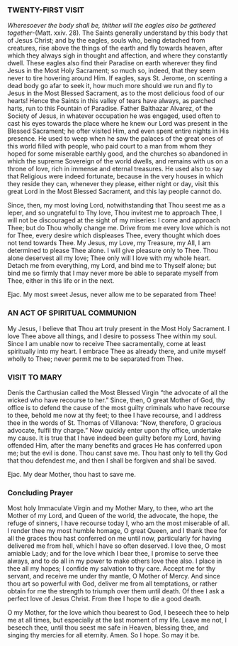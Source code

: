 
### TWENTY-FIRST VISIT

_Wheresoever the body shall be, thither will the eagles also be gathered together_-(Matt. xxiv. 28). The Saints generally understand by this body that of Jesus Christ; and by the eagles, souls who, being detached from creatures, rise above the things of the earth and fly towards heaven, after which they always sigh in thought and affection, and where they constantly dwell. These eagles also find their Paradise on earth wherever they find Jesus in the Most Holy Sacrament; so much so, indeed, that they seem never to tire hovering around Him. If eagles, says St. Jerome, on scenting a dead body go afar to seek it, how much more should we run and fly to Jesus in the Most Blessed Sacrament, as to the most delicious food of our hearts! Hence the Saints in this valley of tears have always, as parched harts, run to this Fountain of Paradise. Father Balthazar Alvarez, of the Society of Jesus, in whatever occupation he was engaged, used often to cast his eyes towards the place where he knew our Lord was present in the Blessed Sacrament; he ofter visited Him, and even spent entire nights in His presence. He used to weep when he saw the palaces of the great ones of this world filled with people, who paid court to a man from whom they hoped for some miserable earthly good, and the churches so abandoned in which the supreme Sovereign of the world dwells, and remains with us on a throne of love, rich in immense and eternal treasures. He used also to say that Religious were indeed fortunate, because in the very houses in which they reside they can, whenever they please, either night or day, visit this great Lord in the Most Blessed Sacrament, and this lay people cannot do.

Since, then, my most loving Lord, notwithstanding that Thou seest me as a leper, and so ungrateful to Thy love, Thou invitest me to approach Thee, I will not be discouraged at the sight of my miseries: I come and approach Thee; but do Thou wholly change me. Drive from me every love which is not for Thee, every desire which displeases Thee, every thought which does not tend towards Thee. My Jesus, my Love, my Treasure, my All, I am determined to please Thee alone. I will give pleasure only to Thee. Thou alone deservest all my love; Thee only will I love with my whole heart. Detach me from everything, my Lord, and bind me to Thyself alone; but bind me so firmly that I may never more be able to separate myself from Thee, either in this life or in the next.

Ejac. My most sweet Jesus, never allow me to be separated from Thee!

### AN ACT OF SPIRITUAL COMMUNION

My Jesus, I believe that Thou art truly present in the Most Holy Sacrament. I love Thee above all things, and I desire to possess Thee within my soul. Since I am unable now to receive Thee sacramentally, come at least spiritually into my heart. I embrace Thee as already there, and unite myself wholly to Thee; never permit me to be separated from Thee.

### VISIT TO MARY

Denis the Carthusian called the Most Blessed Virgin “the advocate of all the wicked who have recourse to her.” Since, then, O great Mother of God, thy office is to defend the cause of the most guilty criminals who have recourse to thee, behold me now at thy feet; to thee I have recourse, and I address thee in the words of St. Thomas of Villanova: “Now, therefore, O gracious advocate, fulfil thy charge.” Now quickly enter upon thy office, undertake my cause. It is true that I have indeed been guilty before my Lord, having offended Him, after the many benefits and graces He has conferred upon me; but the evil is done. Thou canst save me. Thou hast only to tell thy God that thou defendest me, and then I shall be forgiven and shall be saved.

Ejac. My dear Mother, thou hast to save me.

### Concluding Prayer

Most holy Immaculate Virgin and my Mother Mary, to thee, who art the Mother of my Lord, and Queen of the world, the advocate, the hope, the refuge of sinners, I have recourse today I, who am the most miserable of all. I render thee my most humble homage, O great Queen, and I thank thee for all the graces thou hast conferred on me until now, particularly for having delivered me from hell, which I have so often deserved. I love thee, O most amiable Lady; and for the love which I bear thee, I promise to serve thee always, and to do all in my power to make others love thee also. I place in thee all my hopes; I confide my salvation to thy care. Accept me for thy servant, and receive me under thy mantle, O Mother of Mercy. And since thou art so powerful with God, deliver me from all temptations, or rather obtain for me the strength to triumph over them until death. Of thee I ask a perfect love of Jesus Christ. From thee I hope to die a good death.

O my Mother, for the love which thou bearest to God, I beseech thee to help me at all times, but especially at the last moment of my life. Leave me not, I beseech thee, until thou seest me safe in Heaven, blessing thee, and singing thy mercies for all eternity. Amen. So I hope. So may it be.


